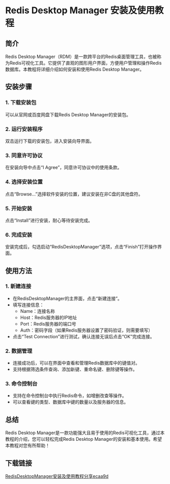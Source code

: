 # Redis Desktop Manager 安装及使用教程

## 简介
Redis Desktop Manager（RDM）是一款跨平台的Redis桌面管理工具，也被称为Redis可视化工具。它提供了直观的图形用户界面，方便用户管理和操作Redis数据库。本教程将详细介绍如何安装和使用Redis Desktop Manager。

## 安装步骤

### 1. 下载安装包
可以从官网或百度网盘下载Redis Desktop Manager的安装包。

### 2. 运行安装程序
双击运行下载的安装包，进入安装向导界面。

### 3. 同意许可协议
在安装向导中点击“I Agree”，同意许可协议中的使用条款。

### 4. 选择安装位置
点击“Browse…”选择软件安装的位置，建议安装在非C盘的其他盘符。

### 5. 开始安装
点击“Install”进行安装，耐心等待安装完成。

### 6. 完成安装
安装完成后，勾选启动“RedisDesktopManager”选项，点击“Finish”打开操作界面。

## 使用方法

### 1. 新建连接
- 在RedisDesktopManager的主界面，点击“新建连接”。
- 填写连接信息：
  - Name：连接名称
  - Host：Redis服务器的IP地址
  - Port：Redis服务器的端口号
  - Auth：密码字段（如果Redis服务器设置了密码验证，则需要填写）
- 点击“Test Connection”进行测试，确认连接无误后点击“OK”完成连接。

### 2. 数据管理
- 连接成功后，可以在界面中查看和管理Redis数据库中的键值对。
- 支持根据筛选条件查询、添加新键、重命名键、删除键等操作。

### 3. 命令控制台
- 支持在命令控制台中执行Redis命令，如增删改查等操作。
- 可以查看键的类型、数据库中键的数量以及服务器的信息。

## 总结
Redis Desktop Manager是一款功能强大且易于使用的Redis可视化工具，通过本教程的介绍，您可以轻松完成Redis Desktop Manager的安装和基本使用。希望本教程对您有所帮助！

## 下载链接

[RedisDesktopManager安装及使用教程分享ecaa9d](https://pan.quark.cn/s/7d7c1f8fc00c)